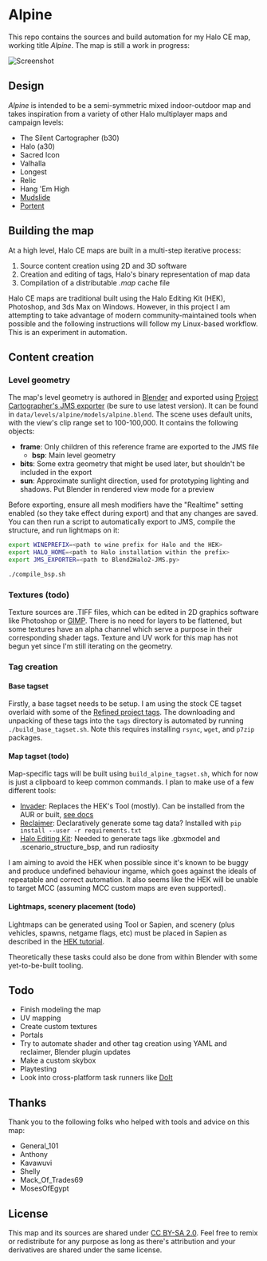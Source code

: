 # Alpine

This repo contains the sources and build automation for my Halo CE map, working title _Alpine_. The map is still a work in progress:

![Screenshot](screenshots.png)

## Design

_Alpine_ is intended to be a semi-symmetric mixed indoor-outdoor map and takes inspiration from a variety of other Halo multiplayer maps and campaign levels:

* The Silent Cartographer (b30)
* Halo (a30)
* Sacred Icon
* Valhalla
* Longest
* Relic
* Hang 'Em High
* [Mudslide](http://hce.halomaps.org/index.cfm?fid=528)
* [Portent](http://hce.halomaps.org/index.cfm?fid=1796)

## Building the map

At a high level, Halo CE maps are built in a multi-step iterative process:

1. Source content creation using 2D and 3D software
2. Creation and editing of tags, Halo's binary representation of map data
3. Compilation of a distributable _.map_ cache file

Halo CE maps are traditional built using the Halo Editing Kit (HEK), Photoshop, and 3ds Max on Windows. However, in this project I am attempting to take advantage of modern community-maintained tools when possible and the following instructions will follow my Linux-based workflow. This is an experiment in automation.

## Content creation
### Level geometry

The map's level geometry is authored in [Blender][2] and exported using [Project Cartographer's JMS exporter][1] (be sure to use latest version). It can be found in `data/levels/alpine/models/alpine.blend`. The scene uses default units, with the view's clip range set to 100-100,000. It contains the following objects:

* **frame**: Only children of this reference frame are exported to the JMS file
  * **bsp**: Main level geometry
* **bits**: Some extra geometry that might be used later, but shouldn't be included in the export
* **sun**: Approximate sunlight direction, used for prototyping lighting and shadows. Put Blender in rendered view mode for a preview

Before exporting, ensure all mesh modifiers have the "Realtime" setting enabled (so they take effect during export) and that any changes are saved. You can then run a script to automatically export to JMS, compile the structure, and run lightmaps on it:

```sh
export WINEPREFIX=<path to wine prefix for Halo and the HEK>
export HALO_HOME=<path to Halo installation within the prefix>
export JMS_EXPORTER=<path to Blend2Halo2-JMS.py>

./compile_bsp.sh
```

### Textures (todo)

Texture sources are .TIFF files, which can be edited in 2D graphics software like Photoshop or [GIMP][7]. There is no need for layers to be flattened, but some textures have an alpha channel which serve a purpose in their corresponding shader tags. Texture and UV work for this map has not begun yet since I'm still iterating on the geometry.

### Tag creation
#### Base tagset

Firstly, a base tagset needs to be setup. I am using the stock CE tagset overlaid with some of the [Refined project tags][9]. The downloading and unpacking of these tags into the `tags` directory is automated by running `./build_base_tagset.sh`. Note this requires installing `rsync`, `wget`, and `p7zip` packages.

#### Map tagset (todo)

Map-specific tags will be built using `build_alpine_tagset.sh`, which for now is just a clipboard to keep common commands. I plan to make use of a few different tools:

* [Invader][4]: Replaces the HEK's Tool (mostly). Can be installed from the AUR or built, [see docs][10]
* [Reclaimer][5]: Declaratively generate some tag data? Installed with `pip install --user -r requirements.txt`
* [Halo Editing Kit][6]: Needed to generate tags like .gbxmodel and .scenario_structure_bsp, and run radiosity

I am aiming to avoid the HEK when possible since it's known to be buggy and produce undefined behaviour ingame, which goes against the ideals of repeatable and correct automation. It also seems like the HEK will be unable to target MCC (assuming MCC custom maps are even supported).

#### Lightmaps, scenery placement (todo)

Lightmaps can be generated using Tool or Sapien, and scenery (plus vehicles, spawns, netgame flags, etc) must be placed in Sapien as described in the [HEK tutorial][8].

Theoretically these tasks could also be done from within Blender with some yet-to-be-built tooling.

## Todo

* Finish modeling the map
* UV mapping
* Create custom textures
* Portals
* Try to automate shader and other tag creation using YAML and reclaimer, Blender plugin updates
* Make a custom skybox
* Playtesting
* Look into cross-platform task runners like [DoIt][3]

## Thanks

Thank you to the following folks who helped with tools and advice on this map:

* General_101
* Anthony
* Kavawuvi
* Shelly
* Mack_Of_Trades69
* MosesOfEgypt

## License
This map and its sources are shared under [CC BY-SA 2.0](https://creativecommons.org/licenses/by-sa/2.0/). Feel free to remix or redistribute for any purpose as long as there's attribution and your derivatives are shared under the same license.


[1]: https://github.com/Project-Cartographer/H2V-Blender-JMSv2-Exporter
[2]: https://www.blender.org/
[3]: https://pydoit.org/
[4]: https://github.com/Kavawuvi/invader
[5]: https://github.com/Sigmmma/reclaimer
[6]: http://hce.halomaps.org/index.cfm?fid=411
[7]: https://www.gimp.org/
[8]: http://hce.halomaps.org/hek/
[9]: https://www.reddit.com/r/HaloCERefined/
[10]: https://invader.opencarnage.net/
